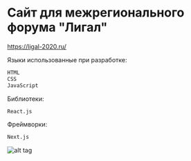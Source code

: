 # Сайт для межрегионального форума "Лигал"
https://ligal-2020.ru/

Языки использованные при разработке:
```sh
HTML
CSS
JavaScript
```
Библиотеки:
```sh
React.js
```
Фреймворки:
```sh
Next.js
```
![alt tag](https://i.imgur.com/H9WEQip.gif)​
 




 





